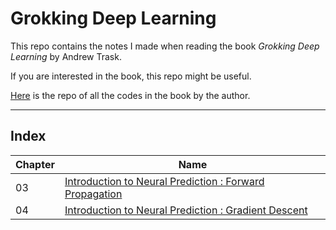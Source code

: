 # Grokking Deep Learning

This repo contains the notes I made when reading the book *Grokking Deep Learning* by Andrew Trask.

If you are interested in the book, this repo might be useful. 

[Here](https://github.com/iamtrask/Grokking-Deep-Learning) is the repo of all the codes in the book by the author.

---

## Index

| Chapter      | Name | 
| ----------- | ----------- |
| 03   | [Introduction to Neural Prediction : Forward Propagation](https://github.com/s0mnaths/Grokking-Deep-Learning/blob/master/03%20-%20Forward%20Propagation/03%20-%20Forward%20Propagation.md)        |
| 04   | [Introduction to Neural Prediction : Gradient Descent](https://github.com/s0mnaths/Grokking-Deep-Learning/blob/master/04%20-%20Gradient%20Descent/03%20-%20Gradient%20Descent.md)        |